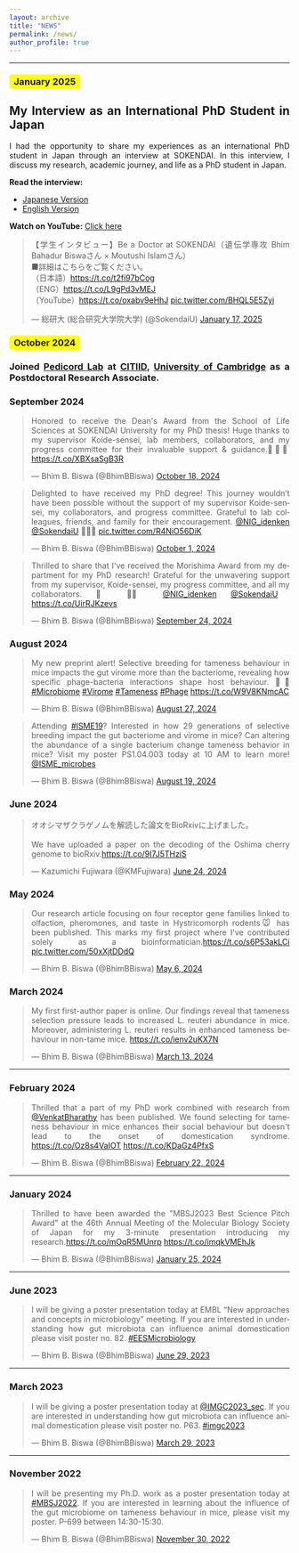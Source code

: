 ```yaml
---
layout: archive
title: "NEWS"
permalink: /news/
author_profile: true
---
```

<style> body {text-align: justify} </style> <!-- Justify text. -->
<style>
    .highlight {
        background-color: yellow; /* Change color as needed */
        padding: 3px 8px;
        border-radius: 5px;
        font-weight: bold;
    }
</style>

------
### <span class="highlight">January 2025</span>
<section>
    <h2>My Interview as an International PhD Student in Japan</h2>
    <p>
        I had the opportunity to share my experiences as an international PhD student in Japan through an interview at SOKENDAI. 
        In this interview, I discuss my research, academic journey, and life as a PhD student in Japan.
    </p>
    <p><strong>Read the interview:</strong></p>
    <ul>
        <li><a href="https://t.co/t2fi97bCog" target="_blank">Japanese Version</a></li>
        <li><a href="https://t.co/L9gPd3vMEJ" target="_blank">English Version</a></li>
    </ul>
    <p><strong>Watch on YouTube:</strong> <a href="https://t.co/oxabv9eHhJ" target="_blank">Click here</a></p>
</section>
<blockquote class="twitter-tweet"><p lang="ja" dir="ltr">【学生インタビュー】Be a Doctor at SOKENDAI（遺伝学専攻 Bhim Bahadur Biswaさん × Moutushi Islamさん）<br>■詳細はこちらをご覧ください。<br>（日本語）<a href="https://t.co/t2fi97bCog">https://t.co/t2fi97bCog</a><br>（ENG）<a href="https://t.co/L9gPd3vMEJ">https://t.co/L9gPd3vMEJ</a><br>（YouTube）<a href="https://t.co/oxabv9eHhJ">https://t.co/oxabv9eHhJ</a> <a href="https://t.co/BHQL5E5Zyi">pic.twitter.com/BHQL5E5Zyi</a></p>&mdash; 総研大 (総合研究大学院大学) (@SokendaiU) <a href="https://twitter.com/SokendaiU/status/1880136191930167415?ref_src=twsrc%5Etfw">January 17, 2025</a></blockquote> <script async src="https://platform.twitter.com/widgets.js" charset="utf-8"></script>

### <span class="highlight">October 2024</span>

<h3><p>Joined <a href="https://www.pedicordlab.com/" target="_blank">Pedicord Lab</a> at <a href="https://www.citiid.cam.ac.uk/" target="_blank">CITIID</a>, <a href="https://www.cam.ac.uk/" target="_blank">University of Cambridge</a> as a Postdoctoral Research Associate.</p></h3>

### September 2024

<blockquote class="twitter-tweet"><p lang="en" dir="ltr">Honored to receive the Dean&#39;s Award from the School of Life Sciences at SOKENDAI University for my PhD thesis! Huge thanks to my supervisor Koide-sensei, lab members, collaborators, and my progress committee for their invaluable support &amp; guidance.👨‍🎓🙏 <a href="https://t.co/XBXsaSgB3R">https://t.co/XBXsaSgB3R</a></p>&mdash; Bhim B. Biswa (@BhimBBiswa) <a href="https://twitter.com/BhimBBiswa/status/1847260910173180179?ref_src=twsrc%5Etfw">October 18, 2024</a></blockquote> <script async src="https://platform.twitter.com/widgets.js" charset="utf-8"></script>

<blockquote class="twitter-tweet"><p lang="en" dir="ltr">Delighted to have received my PhD degree! This journey wouldn’t have been possible without the support of my supervisor Koide-sensei, my collaborators, and progress committee. Grateful to lab colleagues, friends, and family for their encouragement. <a href="https://twitter.com/NIG_idenken?ref_src=twsrc%5Etfw">@NIG_idenken</a> <a href="https://twitter.com/SokendaiU?ref_src=twsrc%5Etfw">@SokendaiU</a> 👨‍🎓🎊 <a href="https://t.co/R4NiO56DiK">pic.twitter.com/R4NiO56DiK</a></p>&mdash; Bhim B. Biswa (@BhimBBiswa) <a href="https://twitter.com/BhimBBiswa/status/1840908543953944932?ref_src=twsrc%5Etfw">October 1, 2024</a></blockquote> <script async src="https://platform.twitter.com/widgets.js" charset="utf-8"></script>

<blockquote class="twitter-tweet"><p lang="en" dir="ltr">Thrilled to share that I’ve received the Morishima Award from my department for my PhD research! Grateful for the unwavering support from my supervisor, Koide-sensei, my progress committee, and all my collaborators. 🙏 🧑‍🎓 <a href="https://twitter.com/NIG_idenken?ref_src=twsrc%5Etfw">@NIG_idenken</a> <a href="https://twitter.com/SokendaiU?ref_src=twsrc%5Etfw">@SokendaiU</a> <a href="https://t.co/UirRJKzevs">https://t.co/UirRJKzevs</a></p>&mdash; Bhim B. Biswa (@BhimBBiswa) <a href="https://twitter.com/BhimBBiswa/status/1838573963129078079?ref_src=twsrc%5Etfw">September 24, 2024</a></blockquote> <script async src="https://platform.twitter.com/widgets.js" charset="utf-8"></script>

### August 2024
<blockquote class="twitter-tweet"><p lang="en" dir="ltr">My new preprint alert! Selective breeding for tameness behaviour in mice impacts the gut virome more than the bacteriome, revealing how specific phage-bacteria interactions shape host behaviour. 🦠🐭<a href="https://twitter.com/hashtag/Microbiome?src=hash&amp;ref_src=twsrc%5Etfw">#Microbiome</a> <a href="https://twitter.com/hashtag/Virome?src=hash&amp;ref_src=twsrc%5Etfw">#Virome</a> <a href="https://twitter.com/hashtag/Tameness?src=hash&amp;ref_src=twsrc%5Etfw">#Tameness</a> <a href="https://twitter.com/hashtag/Phage?src=hash&amp;ref_src=twsrc%5Etfw">#Phage</a> <a href="https://t.co/W9V8KNmcAC">https://t.co/W9V8KNmcAC</a></p>&mdash; Bhim B. Biswa (@BhimBBiswa) <a href="https://twitter.com/BhimBBiswa/status/1828328880391790826?ref_src=twsrc%5Etfw">August 27, 2024</a></blockquote> <script async src="https://platform.twitter.com/widgets.js" charset="utf-8"></script>

<blockquote class="twitter-tweet"><p lang="en" dir="ltr">Attending <a href="https://twitter.com/hashtag/ISME19?src=hash&amp;ref_src=twsrc%5Etfw">#ISME19</a>? Interested in how 29 generations of selective breeding impact the gut bacteriome and virome in mice? Can altering the abundance of a single bacterium change tameness behavior in mice? Visit my poster PS1.04.003 today at 10 AM to learn more! <a href="https://twitter.com/ISME_microbes?ref_src=twsrc%5Etfw">@ISME_microbes</a></p>&mdash; Bhim B. Biswa (@BhimBBiswa) <a href="https://twitter.com/BhimBBiswa/status/1825438185628770696?ref_src=twsrc%5Etfw">August 19, 2024</a></blockquote> <script async src="https://platform.twitter.com/widgets.js" charset="utf-8"></script>

### June 2024
<blockquote class="twitter-tweet"><p lang="ja" dir="ltr">オオシマザクラゲノムを解読した論文をBioRxivに上げました。<br><br>We have uploaded a paper on the decoding of the Oshima cherry genome to bioRxiv.<a href="https://t.co/9I7J5THziS">https://t.co/9I7J5THziS</a></p>&mdash; Kazumichi Fujiwara (@KMFujiwara) <a href="https://twitter.com/KMFujiwara/status/1805166941201674501?ref_src=twsrc%5Etfw">June 24, 2024</a></blockquote> <script async src="https://platform.twitter.com/widgets.js" charset="utf-8"></script>


### May 2024
<blockquote class="twitter-tweet"><p lang="en" dir="ltr">Our research article focusing on four receptor gene families linked to olfaction, pheromones, and taste in Hystricomorph rodents🐭 has been published. This marks my first project where I&#39;ve contributed solely as a bioinformatician.<a href="https://t.co/s6P53akLCi">https://t.co/s6P53akLCi</a> <a href="https://t.co/50xXjtDDdQ">pic.twitter.com/50xXjtDDdQ</a></p>&mdash; Bhim B. Biswa (@BhimBBiswa) <a href="https://twitter.com/BhimBBiswa/status/1787378720300560458?ref_src=twsrc%5Etfw">May 6, 2024</a></blockquote> <script async src="https://platform.twitter.com/widgets.js" charset="utf-8"></script>


### March 2024
<blockquote class="twitter-tweet"><p lang="en" dir="ltr">My first first-author paper is online. Our findings reveal that tameness selection pressure leads to increased L. reuteri abundance in mice. Moreover, administering L. reuteri results in enhanced tameness behaviour in non-tame mice. <a href="https://t.co/ienv2uKX7N">https://t.co/ienv2uKX7N</a></p>&mdash; Bhim B. Biswa (@BhimBBiswa) <a href="https://twitter.com/BhimBBiswa/status/1767737145433952520?ref_src=twsrc%5Etfw">March 13, 2024</a></blockquote> <script async src="https://platform.twitter.com/widgets.js" charset="utf-8"></script>

------
### February 2024
<blockquote class="twitter-tweet"><p lang="en" dir="ltr">Thrilled that a part of my PhD work combined with research from <a href="https://twitter.com/VenkatBharathy?ref_src=twsrc%5Etfw">@VenkatBharathy</a> has been published. We found selecting for tameness behaviour in mice enhances their social behaviour but doesn&#39;t lead to the onset of domestication syndrome. <a href="https://t.co/Oz8s4VaIOT">https://t.co/Oz8s4VaIOT</a> <a href="https://t.co/KDaGz4PfxS">https://t.co/KDaGz4PfxS</a></p>&mdash; Bhim B. Biswa (@BhimBBiswa) <a href="https://twitter.com/BhimBBiswa/status/1760556018734616720?ref_src=twsrc%5Etfw">February 22, 2024</a></blockquote> <script async src="https://platform.twitter.com/widgets.js" charset="utf-8"></script>

---
### January 2024
<blockquote class="twitter-tweet"><p lang="en" dir="ltr">Thrilled to have been awarded the &quot;MBSJ2023 Best Science Pitch Award&quot; at the 46th Annual Meeting of the Molecular Biology Society of Japan for my 3-minute presentation introducing my research.<a href="https://t.co/mOqR5MUnrp">https://t.co/mOqR5MUnrp</a> <a href="https://t.co/imqkVMEhJk">https://t.co/imqkVMEhJk</a></p>&mdash; Bhim B. Biswa (@BhimBBiswa) <a href="https://twitter.com/BhimBBiswa/status/1750441098022187441?ref_src=twsrc%5Etfw">January 25, 2024</a></blockquote> <script async src="https://platform.twitter.com/widgets.js" charset="utf-8"></script>

---
### June 2023
<blockquote class="twitter-tweet"><p lang="en" dir="ltr">I will be giving a poster presentation today at EMBL “New approaches and concepts in microbiology” meeting. If you are interested in understanding how gut microbiota can influence animal domestication please visit poster no. 82. <a href="https://twitter.com/hashtag/EESMicrobiology?src=hash&amp;ref_src=twsrc%5Etfw">#EESMicrobiology</a></p>&mdash; Bhim B. Biswa (@BhimBBiswa) <a href="https://twitter.com/BhimBBiswa/status/1674359359088783361?ref_src=twsrc%5Etfw">June 29, 2023</a></blockquote> <script async src="https://platform.twitter.com/widgets.js" charset="utf-8"></script>

---
### March 2023
<blockquote class="twitter-tweet"><p lang="en" dir="ltr">I will be giving a poster presentation today at <a href="https://twitter.com/IMGC2023_sec?ref_src=twsrc%5Etfw">@IMGC2023_sec</a>. If you are interested in understanding how gut microbiota can influence animal domestication please visit poster no. P63. <a href="https://twitter.com/hashtag/imgc2023?src=hash&amp;ref_src=twsrc%5Etfw">#imgc2023</a></p>&mdash; Bhim B. Biswa (@BhimBBiswa) <a href="https://twitter.com/BhimBBiswa/status/1640920943014072321?ref_src=twsrc%5Etfw">March 29, 2023</a></blockquote> <script async src="https://platform.twitter.com/widgets.js" charset="utf-8"></script>

---
### November 2022
<blockquote class="twitter-tweet"><p lang="en" dir="ltr">I will be presenting my Ph.D. work as a poster presentation today at <a href="https://twitter.com/hashtag/MBSJ2022?src=hash&amp;ref_src=twsrc%5Etfw">#MBSJ2022</a>. If you are interested in learning about the influence of the gut microbiome on tameness behaviour in mice, please visit my poster. P-699 between 14:30-15:30.</p>&mdash; Bhim B. Biswa (@BhimBBiswa) <a href="https://twitter.com/BhimBBiswa/status/1597763691470262273?ref_src=twsrc%5Etfw">November 30, 2022</a></blockquote> <script async src="https://platform.twitter.com/widgets.js" charset="utf-8"></script>

